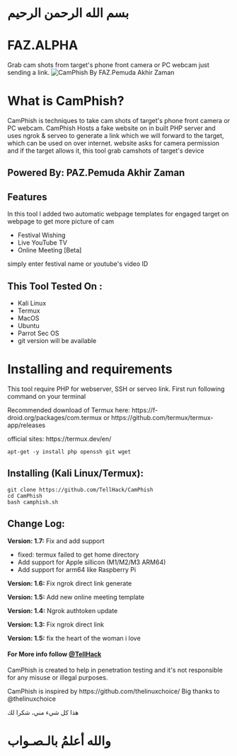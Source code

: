 #                                                                                                                                                                 بسم الله الرحمن الرحيم
# FAZ.ALPHA
Grab cam shots from target's phone front camera or PC webcam just sending a link.
![CamPhish By FAZ.Pemuda Akhir Zaman](https://i.imghippo.com/files/VhrAC1723911538.png)

# What is CamPhish?
<p>CamPhish is techniques to take cam shots of target's phone front camera or PC webcam. CamPhish Hosts a fake website on in built PHP server and uses ngrok & serveo to generate a link which we will forward to the target, which can be used on over internet. website asks for camera permission and if the target allows it, this tool grab camshots of target's device </p>

## Powered By: PAZ.Pemuda Akhir Zaman

## Features
<p>In this tool I added two automatic webpage templates for engaged target on webpage to get more picture of cam</p>
<ul>
  <li>Festival Wishing</li>
  <li>Live YouTube TV</li>
   <li>Online Meeting [Beta]</li>
</ul>
<p>simply enter festival name or youtube's video ID</p>

## This Tool Tested On :
<ul>
  <li>Kali Linux</li>
  <li>Termux</li>
  <li>MacOS</li>
  <li>Ubuntu</li>
  <li>Parrot Sec OS</li>
  <li>git version will be available</li>
</ul>

# Installing and requirements
<p>This tool require PHP for webserver, SSH or serveo link. First run following command on your terminal</p>
<p>Recommended download of Termux here: https://f-droid.org/packages/com.termux or https://github.com/termux/termux-app/releases</p>
<p>official sites: https://termux.dev/en/</p>

```
apt-get -y install php openssh git wget
```

## Installing (Kali Linux/Termux):

```
git clone https://github.com/TellHack/CamPhish
cd CamPhish
bash camphish.sh
```

## Change Log:

<p><b>Version: 1.7:</b> Fix and add support</p>
<ul>
  <li>fixed: termux failed to get home directory</li>
  <li>Add support for Apple sillicon (M1/M2/M3 ARM64)</li>
  <li>Add support for arm64 like Raspberry Pi</li>
</ul>
<p><b>Version: 1.6:</b> Fix ngrok direct link generate</p>
<p><b>Version: 1.5:</b> Add new online meeting template</p>
<p><b>Version: 1.4:</b> Ngrok authtoken update</p>
<p><b>Version: 1.3:</b> Fix ngrok direct link</p>
 <p><b>Version: 1.5:</b> fix the heart of the woman i love</p>

#### For More info follow <a href="">@TellHack</a>
<p>CamPhish is created to help in penetration testing and it's not responsible for any misuse or illegal purposes.</p>
<p>CamPhish is inspired by https://github.com/thelinuxchoice/ Big thanks to @thelinuxchoice</p>
<p>هذا كل شيء مني، شكرا لك</p>

#                                                                                                                                                                           والله أعلمُ بالـصـواب     
